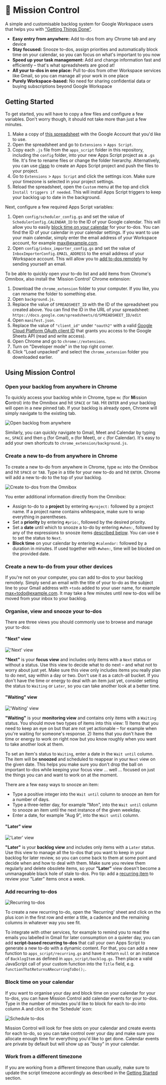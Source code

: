 # 🚀 Mission Control

A simple and customisable backlog system for Google Workspace users that helps you with ["Getting Things Done"](https://en.wikipedia.org/wiki/Getting_Things_Done).

- **Easy entry from anywhere:** Add to-dos from any Chrome tab and any device
- **Stay focused:** Snooze to-dos, assign priorities and automatically block time on your calendar, so you can focus on what's important to you now
- **Speed up your task management:** Add and change information fast and efficiently – that's what spreadsheets are good at!
- **All your to-dos in one place:** Pull to-dos from other Workspace services like Gmail, so you can manage all your work in one place
- **Purely Workspace-based:** No need for sharing confidential data or buying subscriptions beyond Google Workspace


## Getting Started

To get started, you will have to copy a few files and configure a few variables. Don't worry though, it should not take more than just a few minutes.

1. Make a copy of [this spreadsheet](https://docs.google.com/spreadsheets/d/1T5oizbxcr-_fVzoKcx92o2PO_DikLpdj8o8_cv7lvPc/edit?usp=sharing&resourcekey=0-aHUjSv69rN8c3A76sPSxDA) with the Google Account that you'd like to use.
2. Open the spreadsheet and go to `Extensions` > `Apps Script`.
3. Copy each `.js` file from the `apps_script` folder in this repository, including the `config` folder, into your new Apps Script project as a `.gs` file. It's fine to rename files or change the folder hierarchy. Alternatively, you can use [clasp](https://github.com/google/clasp) to create an Apps Script project and push the files to your project.
4. Go to `Extensions` > `Apps Script` and click the settings icon. Make sure your timezone is selected in your project settings.
5. Reload the spreadsheet, open the `Custom` menu at the top and click `Install triggers if needed`. This will install Apps Script triggers to keep your backlog up to date in the background.

Next, configure a few required Apps Script variables:

1. Open `config/scheduler_config.gs` and set the value of `SchedulerConfig.CALENDAR_ID` to the ID of your Google calendar. This will allow you to easily [block time on your calendar](#block-time-on-your-calendar) for your to-dos. You can find the ID of your calendar in your calendar settings. If you want to use your main calendar, simply enter the email address of your Workspace account, for example max@example.com.
2. Open `config/inbox_importer_config.gs` and set the value of `InboxImporterConfig.EMAIL_ADDRESS` to the email address of your Workspace account. This will allow you to [add to-dos remotely](#create-a-new-to-do-from-your-other-devices) by sending yourself an email.

To be able to quickly open your to-do list and add items from Chrome's Omnibox, also install the 'Mission Control' Chrome extension:

1. Download the `chrome_extension` folder to your computer. If you like, you can rename the folder to something else.
2. Open `background.js`.
3. Replace the value of `SPREADSHEET_ID` with the ID of the spreadsheet you created above. You can find the ID in the URL of your spreadsheet: `https://docs.google.com/spreadsheets/d/SPREADSHEET_ID/edit`
4. Open `manifest.json`.
5. Replace the value of `"client_id"` under `"oauth2"` with a valid [Google Cloud Platform OAuth client ID](https://developer.chrome.com/docs/extensions/mv3/tut_oauth/#oauth_client) that grants you access to the Google Sheets API (read and write access).
6. Open Chrome and go to `chrome://extensions`.
7. Turn on "Developer mode" in the top right corner.
8. Click "Load unpacked" and select the `chrome_extension` folder you downloaded earlier.


## Using Mission Control

### Open your backlog from anywhere in Chrome

To quickly access your backlog while in Chrome, type `mc` (for **M**ission **C**ontrol) into the Omnibox and hit `SPACE` or `TAB`. Hit `ENTER` and your backlog will open in a new pinned tab. If your backlog is already open, Chrome will simply navigate to the existing tab.

![Open backlog from anywhere](./assets/open_backlog.png)

Similarly, you can quickly navigate to Gmail, Meet and Calendar by typing `mc`, `SPACE` and then `g` (for Gmail), `m` (for Meet), or `c` (for Calendar). It's easy to add your own shortcuts to `chrome_extension/background.js`.


### Create a new to-do from anywhere in Chrome

To create a new to-do from anywhere in Chrome, type `mc` into the Omnibox and hit `SPACE` or `TAB`. Type in a title for your new to-do and hit `ENTER`. Chrome will add a new to-do to the top of your backlog.

![Create to-dos from the Omnibox](./assets/create_from_omnibox.png)

You enter additional information directly from the Omnibox:

- Assign to-do to a **project** by entering `#project:` followed by a project name. If a project name contains whitespace, make sure to wrap everything in parentheses.
- Set a **priority** by entering `#prio:`, followed by the desired priority.
- Set a **date** until which to snooze a to-do by entering `#when:`, followed by any of the expressions to snooze items [described below](#waiting-view). You can use `0` to set the status to `Next`.
- **Block time** on your calendar by entering `#calendar:` followed by a duration in minutes. If used together with `#when:`, time will be blocked on the provided date.


### Create a new to-do from your other devices

If you're not on your computer, you can add to-dos to your backlog remotely. Simply send an email with the title of your to-do as the subject line to your Gmail address with `+todo` added to your user name, for example max+todo@example.com. It may take a few minutes until new to-dos will be moved from your inbox to your backlog.


### Organise, view and snooze your to-dos

There are three views you should commonly use to browse and manage your to-dos:

#### "Next" view

!['Next' view](./assets/next_view.png)

**"Next"** is your **focus view** and includes only items with a `Next` status or without a status. Use this view to decide what to do next – and what not to worry about just yet. Make sure this view only includes items you really plan to do next, say within a day or two. Don't use it as a catch-all bucket. If you don't have the time or energy to deal with an item just yet, consider setting the status to `Waiting` or `Later`, so you can take another look at a better time.

#### "Waiting" view

!['Waiting' view](./assets/waiting_view.png)

**"Waiting"** is your **monitoring view** and contains only items with a `Waiting` status. You should move two types of items into this view: 1) Items that you need to keep an eye on but that are not yet actionable – for example when you're waiting for someone's response. 2) Items that you don't have the time or energy to work on right now but you know roughly when you want to take another look at them.

To set an item's status to `Waiting`, enter a date in the `Wait until` column. The item will be **snoozed** and scheduled to reappear in your `Next` view on the given date. This helps you make sure you don't drop the ball on important to-dos while keeping your focus view ... well ... focused on just the things you can and want to work on at the moment.
 
There are a few easy ways to snooze an item:

- Type a positive integer into the `Wait until` column to snooze an item for a number of days.
- Type a three-letter day, for example "Mon", into the `Wait until` column to snooze an item until the next instance of the given weekday.
- Enter a date, for example "Aug 9", into the `Wait until` column.

#### "Later" view

!['Later' view](./assets/later_view.png)

**"Later"** is your **backlog view** and includes only items with a `Later` status. Use this view to manage all the to-dos that you want to keep in your backlog for later review, so you can come back to them at some point and decide when and how to deal with them. Make sure you review them regularly and delete obsolete items, so your **"Later"** view doesn't become a unmanageable black hole of stale to-dos. Pro tip: add a [recurring item](#add-recurring-to-dos) to review your "Later" items once a week.


### Add recurring to-dos

![Recurring to-dos](./assets/recurring.png)

To create a new recurring to-do, open the 'Recurring' sheet and click on the plus icon in the first row and enter a title, a cadence and the remaining columns in whatever way you see fit.

To integrate with other services, for example to remind you to read the emails you labelled in Gmail for later consumption on a quieter day, you can add **script-based recurring to-dos** that call your own Apps Script to generate a new to-do with a dynamic content. For that, you can add a new function to `apps_script/recurring.gs` and have it return `null` or an instance of `BacklogItem` as defined in `apps_script/backlog.gs`. Then place a valid JavaScript call of your custom function into the `Title` field, e.g. `functionThatReturnsARecurringToDo();`.


### Block time on your calendar

If you want to organise your day and block time on your calendar for your to-dos, you can have Mission Control add calendar events for your to-dos. Type in the number of minutes you'd like to block for each to-do into column A and click on the 'Schedule' icon:

![Schedule to-dos](./assets/schedule.png)

Mission Control will look for free slots on your calendar and create events for each to-do, so you can take control over your day and make sure you allocate enough time for everything you'd like to get done. Calendar events are private by default but will show up as "busy" in your calendar.


### Work from a different timezone

If you are working from a different timezone than usually, make sure to update the script timezone accordingly as described in the [Getting Started](#getting-started) section.

